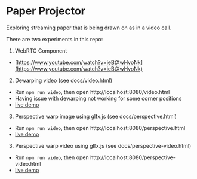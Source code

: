 # Paper Projector
Exploring streaming paper that is being drawn on as in a video call.

There are two experiments in this repo:
 1. WebRTC Component
   - [https://www.youtube.com/watch?v=ieBtXwHvoNk](https://www.youtube.com/watch?v=ieBtXwHvoNk)
 2. Dewarping video (see docs/video.html)
   - Run `npm run video`, then open http://localhost:8080/video.html
   - Having issue with dewarping not working for some corner positions
   - [live demo](http://francoislaberge.com/paper-projector/video.html)
 3. Perspective warp image using glfx.js (see docs/perspective.html)
   - Run `npm run video`, then open http://localhost:8080/perspective.html
   - [live demo](http://francoislaberge.com/paper-projector/perspective.html)
 3. Perspective warp video using glfx.js (see docs/perspective-video.html)
   - Run `npm run video`, then open http://localhost:8080/perspective-video.html
   - [live demo](http://francoislaberge.com/paper-projector/perspective-video.html)
